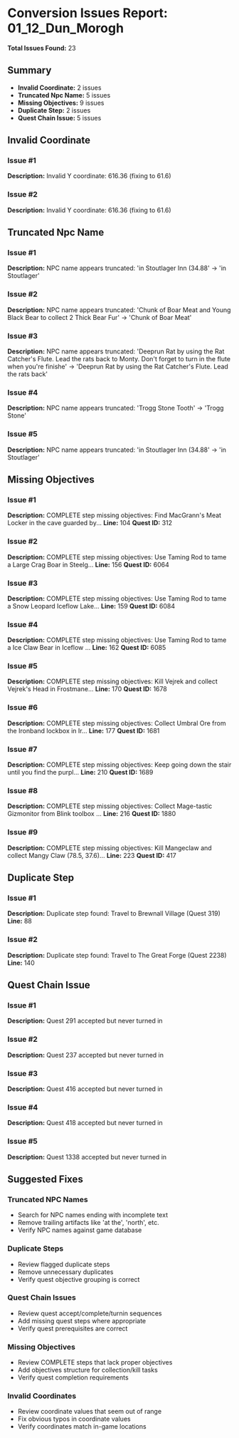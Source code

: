 # Conversion Issues Report: 01_12_Dun_Morogh

**Total Issues Found:** 23

## Summary
- **Invalid Coordinate:** 2 issues
- **Truncated Npc Name:** 5 issues
- **Missing Objectives:** 9 issues
- **Duplicate Step:** 2 issues
- **Quest Chain Issue:** 5 issues

## Invalid Coordinate

### Issue #1
**Description:** Invalid Y coordinate: 616.36 (fixing to 61.6)

### Issue #2
**Description:** Invalid Y coordinate: 616.36 (fixing to 61.6)

## Truncated Npc Name

### Issue #1
**Description:** NPC name appears truncated: 'in Stoutlager Inn (34.88' → 'in Stoutlager'

### Issue #2
**Description:** NPC name appears truncated: 'Chunk of Boar Meat and Young Black Bear to collect 2 Thick Bear Fur' → 'Chunk of Boar Meat'

### Issue #3
**Description:** NPC name appears truncated: 'Deeprun Rat by using the Rat Catcher's Flute. Lead the rats back to Monty. Don't forget to turn in the flute when you're finishe' → 'Deeprun Rat by using the Rat Catcher's Flute. Lead the rats back'

### Issue #4
**Description:** NPC name appears truncated: 'Trogg Stone Tooth' → 'Trogg Stone'

### Issue #5
**Description:** NPC name appears truncated: 'in Stoutlager Inn (34.88' → 'in Stoutlager'

## Missing Objectives

### Issue #1
**Description:** COMPLETE step missing objectives: Find MacGrann's Meat Locker in the cave guarded by...
**Line:** 104
**Quest ID:** 312

### Issue #2
**Description:** COMPLETE step missing objectives: Use Taming Rod to tame a Large Crag Boar in Steelg...
**Line:** 156
**Quest ID:** 6064

### Issue #3
**Description:** COMPLETE step missing objectives: Use Taming Rod to tame a Snow Leopard Iceflow Lake...
**Line:** 159
**Quest ID:** 6084

### Issue #4
**Description:** COMPLETE step missing objectives: Use Taming Rod to tame a Ice Claw Bear in Iceflow ...
**Line:** 162
**Quest ID:** 6085

### Issue #5
**Description:** COMPLETE step missing objectives: Kill Vejrek and collect Vejrek's Head in Frostmane...
**Line:** 170
**Quest ID:** 1678

### Issue #6
**Description:** COMPLETE step missing objectives: Collect Umbral Ore from the Ironband lockbox in Ir...
**Line:** 177
**Quest ID:** 1681

### Issue #7
**Description:** COMPLETE step missing objectives: Keep going down the stair until you find the purpl...
**Line:** 210
**Quest ID:** 1689

### Issue #8
**Description:** COMPLETE step missing objectives: Collect Mage-tastic Gizmonitor from Blink toolbox ...
**Line:** 216
**Quest ID:** 1880

### Issue #9
**Description:** COMPLETE step missing objectives: Kill Mangeclaw and collect Mangy Claw (78.5, 37.6)...
**Line:** 223
**Quest ID:** 417

## Duplicate Step

### Issue #1
**Description:** Duplicate step found: Travel to Brewnall Village (Quest 319)
**Line:** 88

### Issue #2
**Description:** Duplicate step found: Travel to The Great Forge (Quest 2238)
**Line:** 140

## Quest Chain Issue

### Issue #1
**Description:** Quest 291 accepted but never turned in

### Issue #2
**Description:** Quest 237 accepted but never turned in

### Issue #3
**Description:** Quest 416 accepted but never turned in

### Issue #4
**Description:** Quest 418 accepted but never turned in

### Issue #5
**Description:** Quest 1338 accepted but never turned in

## Suggested Fixes

### Truncated NPC Names
- Search for NPC names ending with incomplete text
- Remove trailing artifacts like 'at the', 'north', etc.
- Verify NPC names against game database

### Duplicate Steps
- Review flagged duplicate steps
- Remove unnecessary duplicates
- Verify quest objective grouping is correct

### Quest Chain Issues
- Review quest accept/complete/turnin sequences
- Add missing quest steps where appropriate
- Verify quest prerequisites are correct

### Missing Objectives
- Review COMPLETE steps that lack proper objectives
- Add objectives structure for collection/kill tasks
- Verify quest completion requirements

### Invalid Coordinates
- Review coordinate values that seem out of range
- Fix obvious typos in coordinate values
- Verify coordinates match in-game locations
